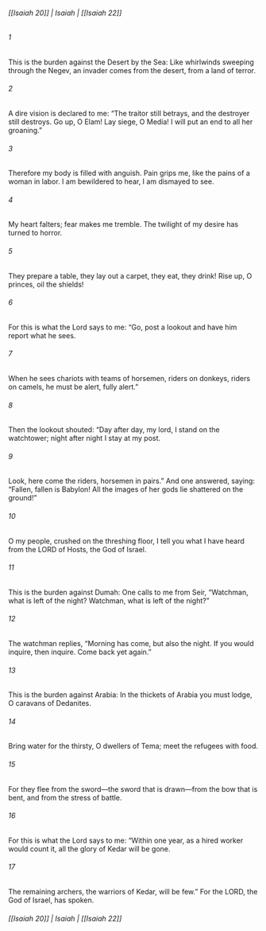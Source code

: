 ###### [[Isaiah 20]] | Isaiah | [[Isaiah 22]]

###### 1
This is the burden against the Desert by the Sea: Like whirlwinds sweeping through the Negev, an invader comes from the desert, from a land of terror.
###### 2
A dire vision is declared to me: “The traitor still betrays, and the destroyer still destroys. Go up, O Elam! Lay siege, O Media! I will put an end to all her groaning.”
###### 3
Therefore my body is filled with anguish. Pain grips me, like the pains of a woman in labor. I am bewildered to hear, I am dismayed to see.
###### 4
My heart falters; fear makes me tremble. The twilight of my desire has turned to horror.
###### 5
They prepare a table, they lay out a carpet, they eat, they drink! Rise up, O princes, oil the shields!
###### 6
For this is what the Lord says to me: “Go, post a lookout and have him report what he sees.
###### 7
When he sees chariots with teams of horsemen, riders on donkeys, riders on camels, he must be alert, fully alert.”
###### 8
Then the lookout shouted: “Day after day, my lord, I stand on the watchtower; night after night I stay at my post.
###### 9
Look, here come the riders, horsemen in pairs.” And one answered, saying: “Fallen, fallen is Babylon! All the images of her gods lie shattered on the ground!”
###### 10
O my people, crushed on the threshing floor, I tell you what I have heard from the LORD of Hosts, the God of Israel.
###### 11
This is the burden against Dumah: One calls to me from Seir, “Watchman, what is left of the night? Watchman, what is left of the night?”
###### 12
The watchman replies, “Morning has come, but also the night. If you would inquire, then inquire. Come back yet again.”
###### 13
This is the burden against Arabia: In the thickets of Arabia you must lodge, O caravans of Dedanites.
###### 14
Bring water for the thirsty, O dwellers of Tema; meet the refugees with food.
###### 15
For they flee from the sword—the sword that is drawn—from the bow that is bent, and from the stress of battle.
###### 16
For this is what the Lord says to me: “Within one year, as a hired worker would count it, all the glory of Kedar will be gone.
###### 17
The remaining archers, the warriors of Kedar, will be few.” For the LORD, the God of Israel, has spoken.

###### [[Isaiah 20]] | Isaiah | [[Isaiah 22]]
